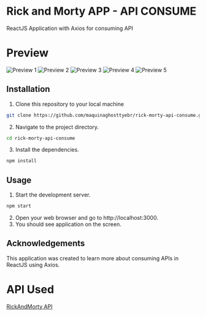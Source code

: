 # Rick and Morty APP - API CONSUME
ReactJS Application with Axios for consuming API

# Preview

![Preview 1](https://cdn.discordapp.com/attachments/1083900547679146004/1083900606227415060/image.png)
![Preview 2](https://cdn.discordapp.com/attachments/1083900547679146004/1083900668282155009/image.png)
![Preview 3](https://cdn.discordapp.com/attachments/1083900547679146004/1083900704571277403/image.png)
![Preview 4](https://cdn.discordapp.com/attachments/1083900547679146004/1083900969613533254/image.png)
![Preview 5](https://cdn.discordapp.com/attachments/1083900547679146004/1083901045291368488/image.png)

## Installation


 1. Clone this repository to your local machine

```bash
git clone https://github.com/maquinaghosttyebr/rick-morty-api-consume.git

```
    
2. Navigate to the project directory.

```bash
cd rick-morty-api-consume
```
3. Install the dependencies.


```bash
npm install
```


## Usage


 1. Start the development server.

```bash
npm start

```
2. Open your web browser and go to http://localhost:3000.
3. You should see application on the screen.
    

## Acknowledgements

This application was created to learn more about consuming APIs in ReactJS using Axios.

# API Used

[RickAndMorty API](https://rickandmortyapi.com/)
